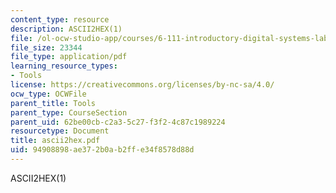 ```yaml
---
content_type: resource
description: ASCII2HEX(1)
file: /ol-ocw-studio-app/courses/6-111-introductory-digital-systems-laboratory-fall-2002/94908898ae372b0ab2ffe34f8578d88d_ascii2hex.pdf
file_size: 23344
file_type: application/pdf
learning_resource_types:
- Tools
license: https://creativecommons.org/licenses/by-nc-sa/4.0/
ocw_type: OCWFile
parent_title: Tools
parent_type: CourseSection
parent_uid: 62be00cb-c2a3-5c27-f3f2-4c87c1989224
resourcetype: Document
title: ascii2hex.pdf
uid: 94908898-ae37-2b0a-b2ff-e34f8578d88d
---
```

ASCII2HEX(1)